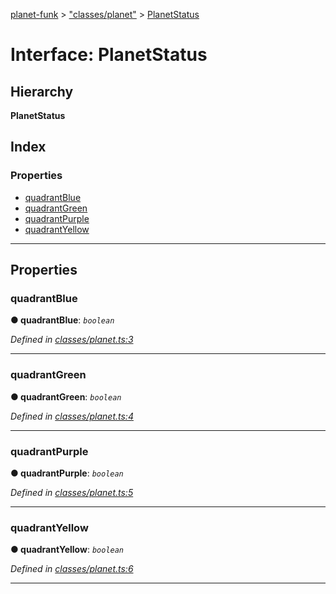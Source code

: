 [planet-funk](../README.md) > ["classes/planet"](../modules/_classes_planet_.md) > [PlanetStatus](../interfaces/_classes_planet_.planetstatus.md)

# Interface: PlanetStatus

## Hierarchy

**PlanetStatus**

## Index

### Properties

* [quadrantBlue](_classes_planet_.planetstatus.md#quadrantblue)
* [quadrantGreen](_classes_planet_.planetstatus.md#quadrantgreen)
* [quadrantPurple](_classes_planet_.planetstatus.md#quadrantpurple)
* [quadrantYellow](_classes_planet_.planetstatus.md#quadrantyellow)

---

## Properties

<a id="quadrantblue"></a>

###  quadrantBlue

**● quadrantBlue**: *`boolean`*

*Defined in [classes/planet.ts:3](https://github.com/WilliamRADFunk/planet-funk/blob/8546a97/src/classes/planet.ts#L3)*

___
<a id="quadrantgreen"></a>

###  quadrantGreen

**● quadrantGreen**: *`boolean`*

*Defined in [classes/planet.ts:4](https://github.com/WilliamRADFunk/planet-funk/blob/8546a97/src/classes/planet.ts#L4)*

___
<a id="quadrantpurple"></a>

###  quadrantPurple

**● quadrantPurple**: *`boolean`*

*Defined in [classes/planet.ts:5](https://github.com/WilliamRADFunk/planet-funk/blob/8546a97/src/classes/planet.ts#L5)*

___
<a id="quadrantyellow"></a>

###  quadrantYellow

**● quadrantYellow**: *`boolean`*

*Defined in [classes/planet.ts:6](https://github.com/WilliamRADFunk/planet-funk/blob/8546a97/src/classes/planet.ts#L6)*

___

